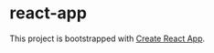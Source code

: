 # react-app
This project is bootstrapped with [Create React App](https://github.com/facebookincubator/create-react-app).
